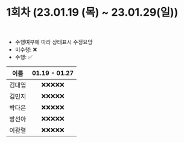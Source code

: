 # 1회차 (23.01.19 (목) ~ 23.01.29(일))

<br>

- 수행여부에 따라 상태표시 수정요망
- 미수행: ❌
- 수행: ✅

|  이름  | 01.19 - 01.27 |
| :----: | :-----------: |
| 김대엽 |  ❌❌❌❌❌   |
| 김민지 |  ❌❌❌❌❌   |
| 박다은 |  ❌❌❌❌❌   |
| 방선아 |  ❌❌❌❌❌   |
| 이광렬 |  ❌❌❌❌❌   |
